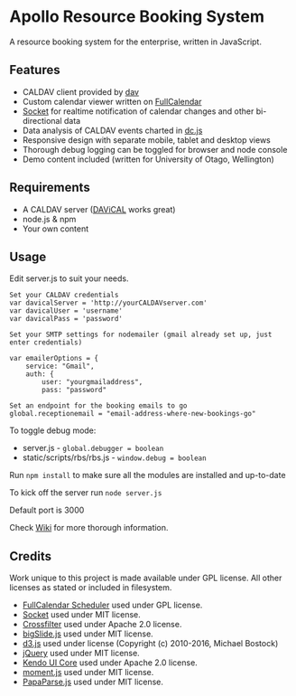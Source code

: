 # Apollo Resource Booking System
A resource booking system for the enterprise, written in JavaScript.

## Features

- CALDAV client provided by [dav](https://www.npmjs.com/package/dav)
- Custom calendar viewer written on [FullCalendar](http://fullcalendar.io/)
- [Socket](http://socket.io/) for realtime notification of calendar changes and other bi-directional data
- Data analysis of CALDAV events charted in [dc.js](https://dc-js.github.io/dc.js/)
- Responsive design with separate mobile, tablet and desktop views
- Thorough debug logging can be toggled for browser and node console
- Demo content included (written for University of Otago, Wellington)

## Requirements 
- A CALDAV server ([DAViCAL](http://www.davical.org/) works great)
- node.js & npm
- Your own content

## Usage

Edit server.js to suit your needs.

    Set your CALDAV credentials
    var davicalServer = 'http://yourCALDAVserver.com'
    var davicalUser = 'username'
    var davicalPass = 'password'

    Set your SMTP settings for nodemailer (gmail already set up, just enter credentials)

    var emailerOptions = {
        service: "Gmail",
        auth: {
            user: "yourgmailaddress",
            pass: "password"

    Set an endpoint for the booking emails to go
    global.receptionemail = "email-address-where-new-bookings-go"
    
To toggle debug mode:
- server.js - `global.debugger = boolean`
- static/scripts/rbs/rbs.js - `window.debug = boolean`

Run `npm install` to make sure all the modules are installed and up-to-date

To kick off the server run `node server.js`

Default port is 3000

Check [Wiki](https://github.com/rupertbg/apollo-rbs/wiki) for more thorough information.

## Credits

Work unique to this project is made available under GPL license. All other licenses as stated or included in filesystem.

- [FullCalendar Scheduler](http://fullcalendar.io/scheduler/) used under GPL license.
- [Socket](http://socket.io) used under MIT license.
- [Crossfilter](http://square.github.io/crossfilter/) used under Apache 2.0 license.
- [bigSlide.js](http://ascott1.github.io/bigSlide.js/) used under MIT license.
- [d3.js](https://d3js.org/) used under license (Copyright (c) 2010-2016, Michael Bostock)
- [jQuery](https://jquery.org/) used under MIT license.
- [Kendo UI Core](http://www.telerik.com/kendo-ui/open-source-core) used under Apache 2.0 license.
- [moment.js](http://momentjs.com/) used under MIT license.
- [PapaParse.js](http://papaparse.com/) used under MIT license.
